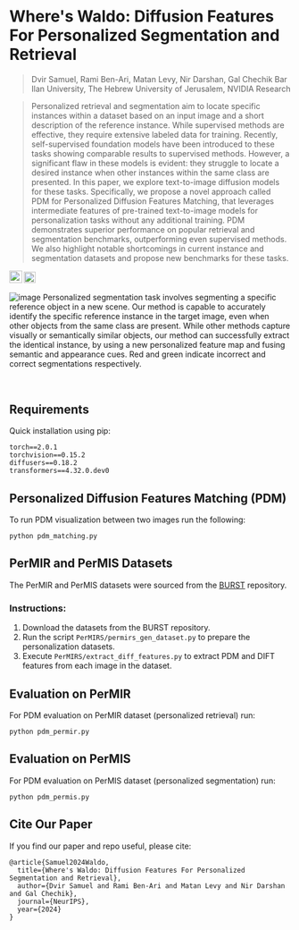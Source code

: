 # Where's Waldo: Diffusion Features For Personalized Segmentation and Retrieval
> Dvir Samuel, Rami Ben-Ari, Matan Levy, Nir Darshan, Gal Chechik
> Bar Ilan University, The Hebrew University of Jerusalem, NVIDIA Research

>
>
> Personalized retrieval and segmentation aim to locate specific instances within a dataset based on an input image and a short description of the reference instance. While supervised methods are effective, they require extensive labeled data for training. Recently, self-supervised foundation models have been introduced to these tasks showing comparable results to supervised methods. However, a significant flaw in these models is evident: they struggle to locate a desired instance when other instances within the same class are presented. In this paper, we explore text-to-image diffusion models for these tasks. Specifically, we propose a novel approach called PDM for Personalized Diffusion Features Matching, that leverages intermediate features of pre-trained text-to-image models for personalization tasks without any additional training. PDM demonstrates superior performance on popular retrieval and segmentation benchmarks, outperforming even supervised methods. We also highlight notable shortcomings in current instance and segmentation datasets and propose new benchmarks for these tasks.


<a href="https://arxiv.org/abs/2405.18025"><img src="https://img.shields.io/badge/arXiv-2405.18025-b31b1b.svg" height=22.5></a>
<a href="https://dvirsamuel.github.io/pdm.github.io/" rel="nofollow"><img src="https://camo.githubusercontent.com/ef82193f89c1e8f821031c916df3beccd5dd2c335309055d265d647a89e064e8/68747470733a2f2f696d672e736869656c64732e696f2f7374617469632f76313f6c6162656c3d50726f6a656374266d6573736167653d5765627369746526636f6c6f723d726564" height="20.5" data-canonical-src="https://img.shields.io/static/v1?label=Project&amp;message=Website&amp;color=red" style="max-width: 100%;"></a></p>

![image](https://github.com/user-attachments/assets/c90fcb80-52f3-4a1e-9b08-7c93528d3c6d)
Personalized segmentation task involves segmenting a specific reference object in a new scene. Our method is capable to accurately identify the specific reference instance in the target image, even when other objects from the same class are present. While other methods capture visually or semantically similar objects, our method can successfully extract the identical instance, by using a new personalized feature map and fusing semantic and appearance cues. Red and green indicate incorrect and correct segmentations respectively.


<br>

## Requirements

Quick installation using pip:
```
torch==2.0.1
torchvision==0.15.2
diffusers==0.18.2
transformers==4.32.0.dev0
```

## Personalized Diffusion Features Matching (PDM)

To run PDM visualization between two images run the following:

```
python pdm_matching.py
```

## PerMIR and PerMIS Datasets

The PerMIR and PerMIS datasets were sourced from the [BURST](https://github.com/Ali2500/BURST-benchmark) repository. 

### Instructions:
1. Download the datasets from the BURST repository.
2. Run the script `PerMIRS/permirs_gen_dataset.py` to prepare the personalization datasets.
3. Execute `PerMIRS/extract_diff_features.py` to extract PDM and DIFT features from each image in the dataset.


## Evaluation on PerMIR

For PDM evaluation on PerMIR dataset (personalized retrieval) run:

```
python pdm_permir.py
```

## Evaluation on PerMIS

For PDM evaluation on PerMIS dataset (personalized segmentation) run:

```
python pdm_permis.py
```



## Cite Our Paper
If you find our paper and repo useful, please cite:
```
@article{Samuel2024Waldo,
  title={Where's Waldo: Diffusion Features For Personalized Segmentation and Retrieval},
  author={Dvir Samuel and Rami Ben-Ari and Matan Levy and Nir Darshan and Gal Chechik},
  journal={NeurIPS},
  year={2024}
}
```
